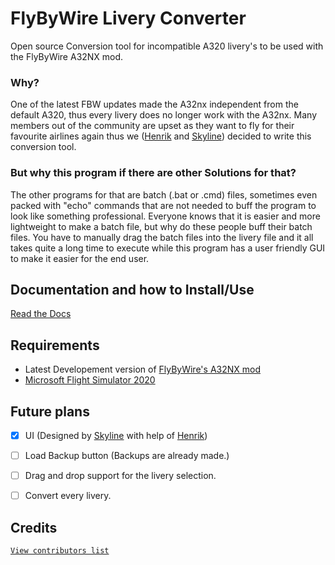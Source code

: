 # FlyByWire Livery Converter
 Open source Conversion tool for incompatible A320 livery's to be used with the FlyByWire A32NX mod. 

### Why?
One of the latest FBW updates made the A32nx independent from the default A320, thus every livery does no longer work with the A32nx. Many members out of the community are upset as they want to fly for their favourite airlines again thus we ([Henrik](https://github.com/henriklmao "My GitHub") and [Skyline](https://github.com/wunderkekshd "His GitHub")) decided to write this conversion tool.

### But why this program if there are other Solutions for that?
The other programs for that are batch (.bat or .cmd) files, sometimes even packed with "echo" commands that are not needed to buff the program to look like something professional. Everyone knows that it is easier and more lightweight to make a batch file, but why do these people buff their batch files. You have to manually drag the batch files into the livery file and it all takes quite a long time to execute while this program has a user friendly GUI to make it easier for the end user. 

## Documentation and how to Install/Use
[Read the Docs](https://github.com/Henriklmao/FBWLiveryConverter/blob/main/DOCS/Docs.md "Read the Docs")

## Requirements

- Latest Developement version of [FlyByWire's A32NX mod](https://github.com/flybywiresim/a32nx "Visit FlyByWire's Github")
- [Microsoft Flight Simulator 2020](https://store.steampowered.com/app/1250410/Microsoft_Flight_Simulator/ "Buy MSFS on Steam")

## Future plans
 
 - [x] UI (Designed by [Skyline](https://github.com/wunderkekshd/ "His GitHub") with help of [Henrik](https://github.com/henriklmao/ "My GitHub"))
 - [ ] Load Backup button (Backups are already made.)
 - [ ] Drag and drop support for the livery selection.
 - [ ] Convert every livery.


## Credits
[`View contributors list`](https://github.com/Henriklmao/FBWLiveryConverter/blob/main/DOCS/contributors.md "contributors.md")
